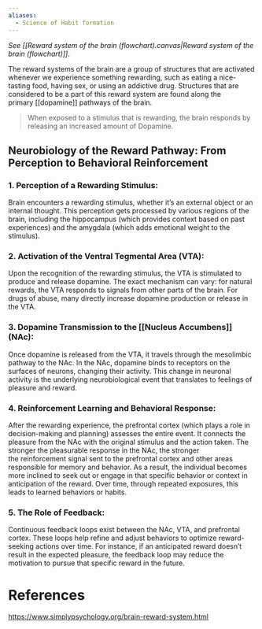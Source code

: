 ```yaml
---
aliases:
  - Science of Habit formation
---
```

*See [[Reward system of the brain (flowchart).canvas|Reward system of the brain (flowchart)]]*.

The reward systems of the brain are a group of structures that are activated whenever we experience something rewarding, such as eating a nice-tasting food, having sex, or using an addictive drug. Structures that are considered to be a part of this reward system are found along the primary [[dopamine]] pathways of the brain. 

> When exposed to a stimulus that is rewarding, the brain responds by releasing an increased amount of Dopamine. 

## Neurobiology of the Reward Pathway: From Perception to Behavioral Reinforcement
### 1. Perception of a Rewarding Stimulus:

Brain encounters a rewarding stimulus, whether it’s an external object or an internal thought. This perception gets processed by various regions of the brain, including the hippocampus (which provides context based on past experiences) and the amygdala (which adds emotional weight to the stimulus).

### 2. Activation of the Ventral Tegmental Area (VTA):

Upon the recognition of the rewarding stimulus, the VTA is stimulated to produce and release dopamine. The exact mechanism can vary: for natural rewards, the VTA responds to signals from other parts of the brain. For drugs of abuse, many directly increase dopamine production or release in the VTA. 

### 3. Dopamine Transmission to the [[Nucleus Accumbens]] (NAc):

Once dopamine is released from the VTA, it travels through the mesolimbic pathway to the NAc. In the NAc, dopamine binds to receptors on the surfaces of neurons, changing their activity. This change in neuronal activity is the underlying neurobiological event that translates to feelings of pleasure and reward.

### 4. Reinforcement Learning and Behavioral Response:

After the rewarding experience, the prefrontal cortex (which plays a role in decision-making and planning) assesses the entire event. It connects the pleasure from the NAc with the original stimulus and the action taken. The stronger the pleasurable response in the NAc, the stronger the reinforcement signal sent to the prefrontal cortex and other areas responsible for memory and behavior. As a result, the individual becomes more inclined to seek out or engage in that specific behavior or context in anticipation of the reward. Over time, through repeated exposures, this leads to learned behaviors or habits.

### 5. The Role of Feedback:

Continuous feedback loops exist between the NAc, VTA, and prefrontal cortex. These loops help refine and adjust behaviors to optimize reward-seeking actions over time. For instance, if an anticipated reward doesn’t result in the expected pleasure, the feedback loop may reduce the motivation to pursue that specific reward in the future.

# References
https://www.simplypsychology.org/brain-reward-system.html
